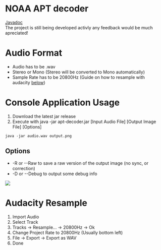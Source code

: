 # NOAA APT decoder
[Javadoc](https://enricodec.github.io/apt-decoder/)  
The project is still being developed activly any feedback would be much apreciated!

# Audio Format
- Audio has to be .wav
- Stereo or Mono (Stereo will be converted to Mono automatically)
- Sample Rate has to be 20800Hz (Guide on how to resample with audacity [below](#audacity-resample))

# Console Application Usage
1. Download the latest jar release 
2. Execute with java -jar apt-decoder.jar [Input Audio File] [Output Image File] [Options]
```shell
java -jar audio.wav output.png
```
## Options
- -R or --Raw to save a raw version of the output image (no sync, or correction)
- -D or --Debug to output some debug info

![](../../blob/docs/images/example_1.png)

# Audacity Resample

1. Import Audio
2. Select Track
3. Tracks -> Resample... -> 20800Hz -> Ok
4. Change Project Rate to 20800Hz (Usually bottom left)
5. File -> Export -> Export as WAV
6. Done
